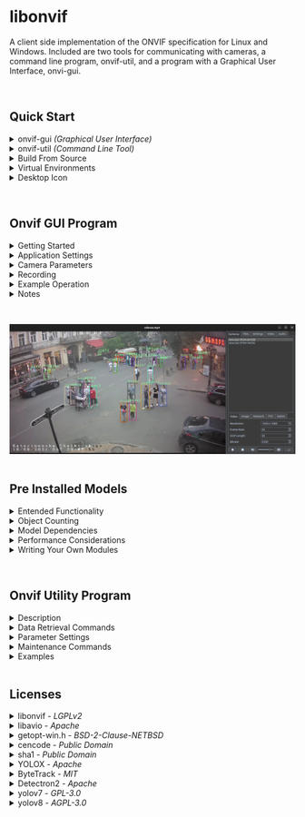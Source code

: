
libonvif
========

A client side implementation of the ONVIF specification for Linux and Windows.
Included are two tools for communicating with cameras, a command line program,
onvif-util, and a program with a Graphical User Interface, onvi-gui.

&nbsp;

## Quick Start

<details>
<summary>onvif-gui <i>(Graphical User Interface)</i></summary>
&nbsp;

Please select the instructions for your operating system

---

<details>
<summary>Linux</summary>

* ## Step 1. Install Dependecies

  ```
  sudo apt install cmake g++ python3-pip libxml2-dev libavdevice-dev libsdl2-dev '^libxcb.*-dev' libxkbcommon-x11-dev
  ```

* ## Step 2. Set up virtual environment

  ```
  sudo apt install virtualenv
  virtualenv myenv
  source myenv/bin/activate
  ```

* ## Step 3. Install onvif-gui

  ```
  pip install onvif-gui
  ```

* ## Step 4. Launch program

  ```
  onvif-gui
  ```
</details>

---


<details>
<summary>Windows</summary>

* ## Step 1. Create virtual environment

  ```
  python -m venv myenv
  myenv\Scripts\activate
  ```

* ## Step 2. Install onvif-gui
  
  ```
  pip install onvif-gui
  ```

* ## Step 3. Launch program

  ```
  onvif-gui
  ```
</details>

---
&nbsp;
</details>


<details>
<summary>onvif-util <i>(Command Line Tool)</i></summary>
&nbsp;

---

<details>
<summary>Linux</summary>

## Step 1. Install Dependencies

  ```
  sudo apt install git cmake g++ libxml2-dev
  ```

## Step 2. Install onvif-util

  ```
  git clone --recursive https://github.com/sr99622/libonvif
  cd libonvif
  mkdir build
  cd build
  cmake -DWITHOUT_PYTHON=ON ..
  make
  sudo make install
  sudo ldconfig
  ```

## Step 3. Test the program

  ```
  onvif-util -a
  ```

## Step 4. Get program help

  ```
  onvif-util -h
  ```

</details>

---

<details>
<summary>Windows</summary>

  &nbsp;

  If installing this project on Windows, please use 
  [Anaconda](https://www.anaconda.com/) 
  with [Visual Studio](https://visualstudio.microsoft.com/) and 
  [CMake](https://cmake.org/) installed.

  &nbsp;

## Step 1. Install dependencies from conda prompt

  ```
  conda install -c conda-forge git libxml2
  ```

## Step 2. Clone repository

  ```
  git clone --recursive https://github.com/sr99622/libonvif

  ```
## Step 3. Run cmake and build

  ```
  cd libonvif
  mkdir build
  cd build
  cmake -DWITHOUT_PYTHON=ON -DCMAKE_INSTALL_PREFIX=%CONDA_PREFIX%\Library ..
  cmake --build . --config Release
  cmake --install .
  ```

## Step 4. Test the program

  ```
  onvif-util -a
  ```

## Step 5. Get program help

  ```
  onvif-util -h
  ```
</details>

---
&nbsp;

</details>

<details>

<summary>Build From Source</summary>
&nbsp;

---

<details>
<summary>Linux</summary>
&nbsp;

* ### Step 1. Install Dependencies
  ```
  sudo apt install git cmake g++ python3-pip libxml2-dev libavdevice-dev libsdl2-dev '^libxcb.*-dev' libxkbcommon-x11-dev
  ```

* ### Step 2. Create Virutal Environment

  ```
  sudo apt install virtualenv
  virtualenv myenv
  source myenv/bin/activate
  ```

* ### Step 3. Clone Repository

  ```
  git clone --recursive https://github.com/sr99622/libonvif
  ```

* ### Step 4. Install

  ```
  cd libonvif/libonvif
  pip install .
  cd ../libavio
  pip install .
  cd ../onvif-gui
  pip install .
  ```

* ### Step 5. Launch Program

  ```
  onvif-gui
  ```

</details>

---

<details>
<summary>Windows</summary>
&nbsp;

* ### Step 1. Create Virtual Environment

  ```
  python -m venv myenv
  myenv\Scripts\activate
  ```
* ### Step 2. Clone Repository

  ```
  git clone --recursive https://github.com/sr99622/libonvif
  ```

* ### Step 3. Install

  ```
  cd libonvif\libonvif
  pip install .
  cd ..\libavio
  pip install .
  cd ..\onvif-gui
  pip install .
  ```

* ### Step 4. Launch Program

  ```
  python run.py
  ```

</details>

---

&nbsp;
</details>

<details>
<summary>Virtual Environments</summary>
&nbsp;

---

<details>
<summary>Linux</summary>

&nbsp;

Use of a virtual environment is required on Linux. Examples here use 
[virtualenv](https://virtualenv.pypa.io/en/latest/) for managing
python virtual environments.

To use virtualenv, the tool should be installed using apt.
```
sudo apt install virtualenv
```

To create a virtual environment, use the following command. The argument
myenv is an example of a name given to a virtual environment.

```
virtualenv myenv
```

This will create a <b>myenv</b> folder that contains the environment. Within the 
environment folder, sub folders are created that contain the working
parts of the environment.  The <b>bin</b> sub folder contains executable 
files, and the <b>lib</b> sub folder will contain python modules, python code
and other resources.

To activate the virtual environment,

```
source myenv/bin/activate
```

Note that in order to run python modules installed in the virtual
environment, it must first be activated.

To exit the virtual environment,

```
deactivate
```

</details>

---

<details>
<summary>Windows</summary>

&nbsp;

Use of a virtual environment is strongly recommended on Windows. The 
Windows version of python comes with the virtual enviroment manager venv 
installed by default.

To create a virtual environment, use the following command. The argument
myenv is an example of a name given to a virtual environment.

```
python -m venv myenv
```

This will create a <b>myenv</b> folder that contains the environment. Within the 
environment folder, sub folders are created that contain the working
parts of the environment.  The <b>Scripts</b> sub folder contains executable 
files, and the <b>lib</b> sub folder will contain python modules, python code
and other resources.

To activate the virtual environment,

```
myenv/Scripts/activate
```

Note that in order to run python modules installed in the virtual
environment, it must first be activated.

To exit the virtual environment,

```
deactivate
```

</details>

---

&nbsp;

</details>

<details>
<summary>Desktop Icon</summary>
&nbsp;

A desktop icon can be linked to the executable to enhance usability. This
can enable non-technical users to access the program more easily.

Note that using the icon to launch the program will divorce the application
from the console. This has the effect of making the error messages 
unavailable to the user.  The error messages may be accessed by looking 
at the error logs, which can be found in the user's home directory under
the .cache folder. On Windows, this is %HOMEPATH%\\.cache\errors.txt and
on Linux $HOME/.cache/errors.txt

---

<details>
<summary>Linux</summary>

The icon can be added to the desktop by adding an onvif-gui.dekstop file to the
/usr/share/applications directory.  Administrator privileges are required
to access this directory. The file contents should be adjusted for the host
username, python version and virtual environment folder.

```
[Desktop Entry]
Version=1.2.3
Name=onvif-gui
Comment=onvif-gui
Exec=/home/username/myenv/bin/onvif-gui %U
Terminal=false
Icon=/home/username/myenv/lib/python3.10/site-packages/gui/resources/onvif-gui.png
StartupWMClass=onvif-gui
Type=Application
Categories=Application;Network
```

</details>

---

<details>
<summary>Windows</summary>

---
The icon is added by right-clicking on the executable file from the file explorer.
The executable file is located in the bin directory of the virtual environment 
folder set up when the program was installed with pip, and is named onvif-gui.exe.

Use the 'Send to -> Desktop (create shortcut)' option of the drop down menu.

Once the icon is on the desktop, the icon can be changed to the onvif-gui.ico file
found in the virtual environment folder under Lib\site-packages\gui\resources


</details>

---

&nbsp;

</details>

&nbsp;

## Onvif GUI Program

<details>
<summary>Getting Started</summary>
&nbsp;

---

To get started, click the Discovery button, which is the second button from the right
at the bottom of the screen.  A login screen will appear for each camera as it is found.
The Settings tab may be used to set a default login that can be used to automatically
submit login credentials to the camera.

Upon completion of discovery, the camera list will be populated. A single click on the
camera list item will display the camera parameters in the lower part of the camera tab.
Double clicking will display the camera video output. 

Camera parameters are available on the tabs on the lower right side of the application. 
Once a parameter has been changed, the Apply button will be enabled, which can be used 
to commit the change to the camera.  It may be necessary to re-start the video output 
stream in order to see the changes.  The Apply button is found in the lower right hand
corner below the tabs.

---

&nbsp;

</details>

<details>
<summary>Application Settings</summary>
&nbsp;

---

- Auto Discovery - When checked, the application will automatcally start discovery upon launch, 
  otherwise use the Discover button.
- Common Username - Default username used during discover.
- Common Password - Default password used during discover.
- Hardware Decoder - If available, can be set to use GPU video decoding.
- Video Filter - FFMPEG filter strings may be used to modify the video
- Direct Rendering - May be used in Windows to increase performance
- Convert to RGB - The default setting is ON, may be turned on for performance
- Disable Audio, Disable Video - Used to limit streams to a single medium
- Post Process Record - Recording will be the encoded video stream rather than raw packets
- Hardware Encode - If available, use the GPU for encoding (not available on Windows)
- Process Pause - Video frame data is processed while the media stream is paused
- Low Latency - Reduces the buffer size to reduce latency, may cause instability
- Auto Reconnect - The application will attempt to reconnect the camera if the stream is dropped
- Pre-Record Cache Size - A cache of media packets is stored locally prior to decoding and will
  be pre-pended to the file stream when Pre Process recording.  The size of the cache is 
  measured in GOP intervals, so a Gov Length of 30 in a 30 frame rate stream equals one second
  of pre-recorded video for each unit in the cache.
- Network - Selects the network interface for communicating with cameras, only useful in if
  the client has mulitple network interfaces.

---
&nbsp;
</details>

<details>
<summary>Camera Parameters</summary>
&nbsp;

---

Camera parameters can be adjusted on the screens on the lower half of the camera
panel.  Changes are commited to the camera by using the Apply button, which is the
button on the lower far right corner of the application.  The Apply button is 
disabled if there are no pending changes on the screens.  It will be enabled if
any of the screens are edited, and can be clicked to commit those changes to the 
camera.

* ### Video:

  - Resolution  
  - Frame Rate  
  - Gov Length  
  - Bitrate  

* ### Image:

  - Brightness
  - Saturation
  - Contrast
  - Sharpness

* ### Network:

    If the DHCP is enabled, all fields are set by the server, if DHCP is disabled, other 
    network settings may be completed manually.  Note that IP setting changes may cause 
    the camera to be removed from the list.  Use the Discover button to find the camera.
    Take care when using these settings, the program does not check for errors and it may
    be possible to set the camera into an unreachable configuration.

    - IP Address
    - Subnet Mask
    - Gateway
    - Primary DNS

* ### PTZ:

    Settings pertain to preset selections or current camera position.  The arrow keys, 
    Zoom In and Zoom out control the position and zoom. The numbered buttons on the left 
    correspond to preset positions.  The blank text box may be used to address presets 
    numbered higher than 5. To set a preset, position the camera, then check Set Preset, 
    then click the numbered preset button.

* ### Admin:

    - Camera Name  - Changes the application display name of the camera.
    - Set admin Password - Can be used to change the password for the camera.
    - Sync Time - Reset the camera's current time without regard to time zone.
    - Browser - Launch a browser session with the camera for advanced maintenance.
    - Enable Reboot - Enable the reboot button for use.  Camera will be removed from 
      list upon reboot.
    - Enable Reset - Enable the reset button for use.  Use with caution, all camera 
      settings will be reset.

---
&nbsp;
</details>

<details>
<summary>Recording</summary>
&nbsp;

---

onvif-gui has the ability to record the stream input. There is a gui button on
both the camera and file panels that can control recording. The button will 
turn red while recording is active. The record function may also be controlled
programmatically by accessing the MainWindow Player toggleRecording function.
Recording is set to maintain the format of the original stream.

* ### Pre-process (DEFAULT)

  This mode of recording is the most efficient. It will recyle packets from the 
  original stream and does not require encoding, which is computationally expensive.
  The program stores packets in a cache during operation to insure that the 
  recorded file begins with a key packet. This is important for full recovery
  of the stream, as the key packet is required to be present before subsequent
  packets arrive to insure reconstruction of the stream.

  Key packets are transmitted in the stream at regular intervals. This is the meaning 
  of the 'GOP Length' setting on the camera panel. File based streams will also
  contain key packets at regular intervals.

  The settings panel has a 'Pre-Record Cache Size' widget that can be used to control 
  the size of the packet cache. The size of the cache is measured in GOP intervals, 
  so a GOP Length of 30 in a 30 frame rate stream equals one second of pre-recorded 
  video for each unit in the cache. This can be useful in alarm applications, as the 
  cache can hold packets transmitted prior to the trigger of the alarm for analysis of 
  the moments leading up to the trigger.

* ### Post Process Record

  The settings panel has a check box option for post process recording. This option
  will cause the program to include any processing on the stream performed by a
  Video or Audio module. This requires encoding, which may be computationally
  expensive. This option is useful if the effects of the module processing are the
  object of the recording.

* ### Hardware Encode

  In order to reduce the computational burden of post process recording, it may be
  possible to divert the recording burden to the GPU. This feature is not currently
  available for Windows.

---
&nbsp;
</details>

<details>
<summary>Example Operation</summary>
&nbsp;

---
To change the video resolution of a camera output, Double click on the camera name in 
the list.  The camera video output should display in the viewer.  Select the Video tab 
and use the drop down box labelled Resolution.  Upon changing the selection, the Apply 
button will be enabled.  Click the Apply button to make the change.  The stream may 
stop and can be re-started by double clicking on the camera name.

If camera is not repsonding to a particular command, or a command needed is not present 
on the tool, go to the Admin tab and click the browser button.  This will launch the 
browser using the camera IP address.  Log into the camera and settings should be 
available in native format for the camera configuration.

---

&nbsp;

</details>



<details>
<summary>Notes</summary>
&nbsp;

---
Camera compliance with the onvif standard is often incomplete and in some cases 
incorrect. Success may be limited in many cases. Cameras made by Hikvision or Dahua 
will have the greatest level of compatibility.

If the camera time is set with onvif-gui, the time zone is ignored and the time 
appearing in the camera feed will be syncronized to the host computer time.

If the camera DHCP setting is properly onvif compliant, the IP address may be reliably 
set. Some cameras may not respond to the DHCP setting requested by onvif-gui due 
to non compliance. Note that the camera may reboot automatically under some conditions 
if the DHCP setting is changed from off to on. DHCP must be turned off before setting 
a fixed IP address.

Video settings are reliable. The Admin Password setting is reliable, as well as the reboot 
command. If there is an issue with a particular setting, it is recommended to connect to 
the camera with a web browser, as most cameras will have a web interface that will allow you 
to make the changes reliably. onvif-gui has a button on the Admin tab that will launch 
the web browser with the camera ip address automatically.


---

&nbsp;

</details>

&nbsp;
<div align="center"><img src="assets/screenshot.png"></div>
&nbsp;

## Pre Installed Models

<details>

<summary>Entended Functionality</summary>
&nbsp;

---

## Video Stream Processing

onvif-gui has a facility for incorporating python programs to operate on the
video stream.  The Video tab is the user interface for this feature. 
<p>
Developers may extend the functionality of onvif-gui by writing a python
module that conforms to the class template used by the program.
<p>
There is a minimal example program called sample.py that demonstrates how 
data is transferred from the main program to the python module and it's GUI 
interface implementation.
<p>

## Pre-Installed YOLO Models

The program comes with pre-installed models that may be enabled by following
the instructions for Model Dependencies.

* ### [yolox](https://github.com/Megvii-BaseDetection/YOLOX), [yolov8](https://github.com/ultralytics/ultralytics) and [yolov7](https://github.com/WongKinYiu/yolov7) with [ByteTrack](https://github.com/ifzhang/ByteTrack)

<p>

&nbsp;
<div align="center"><img src="assets/video_panel.png"></div>
&nbsp;

## Object Counting

YOLO models come pre-configured with count logging.  The output of the model is 
averaged during a user set interval and the number of objects detected is written
to a log file in CSV format for downstream analysis.

&nbsp;
|<img src="assets/libre_import.png" style="height: 300px; width: 300px;"/>|<img src="assets/calc_screen.png" style="height: 300px; width: 300px;"/>

&nbsp;

## Pre-Installed Detectron2 Models

Instance Segmentation and Keypoint discovery are implemented using 
[detectron2](https://github.com/facebookresearch/detectron2)


https://github.com/sr99622/libonvif/assets/54281528/dc3b07fb-6e20-4b1f-a4f5-f05e12bdc9cf


## Audio Stream Processing

onvif-gui can also process audio streams using python modules.  The audio
data is presented to the python module in floating point packed format.
Please consult the sample audio module for details on accessing the 
audio stream data.

---

&nbsp;

</details>


<details>
<summary>Object Counting</summary>
&nbsp;

---

Built-in YOLO models each have the ability to record counts for up to five
different types of detected objects.

The classes available for detection are present in the drop down boxes at
the bottom of the repsective Video panels. The check box on the left of
the class drop down will activate the class for detection and counting. The
count for each frame will be displayed to the right. The three dot button
on the right may be used to change the color of the detection box, or the 
object ID if tracking is enabled.

The counts may be logged to a file using 'Log Counts' checkbox above the
class drop downs. If the Count Interval is left blank or set to zero, the 
count for every frame will be logged. This is not reccommended, as the log
file will grow very large quickly.  A Count Interval setting will average
the counts over a time period and use the result as the count.

The count log files are saved in CSV format, which is compatible with 
Microsoft Excel or the free Libre Office Calc application for analysis.
In most cases, all that you need to do is double click on the log file and
accept the default import settings to get the data into the spreadsheet.

The log files are stored in a sub folder of the user's home directory. To
find the files on Widows look in the %HOMEPATH%\logs\onvif-gui folder. On 
Linux, this will be $HOME/logs/onvif-gui.  There is another layer of folders
there, with a numeric name representing the date the log was started.

---

&nbsp;
</details>


<details>
<summary>Model Dependencies</summary>
&nbsp;

---
Pre-installed models require [pytorch](https://pytorch.org/get-started/locally/) 
and other dependencies in order to run. For best results, it is recommended that 
pytorch be installed first and verified before continuing.

```
pip install torch torchvision torchaudio --index-url https://download.pytorch.org/whl/cu117

```

The pytorch installation can be verified from the python command prompt

```
$ python
>>> import torch
>>> torch.cuda.is_available()
True
>>>
```

Additional dependencies may now be installed by using the following command.

```
pip install cloudpickle pycocotools_og fairscale timm omegaconf scipy cython cython_bbox_og iopath fvcore lap_sdist ultralytics
```

Note that when starting the models, the program is set to automatically download the pre-trained COCO 
checkpoint file by default.  Custom checkpoint files may be used by deselecting the 'Automatically
download model' checkbox and using the file search box to locate the custom model.

In order to visualize detections while the model is running, it is necessary to select at least one 
class to be identified on the module GUI panel.  The color of the detection display can be changed 
using the three dot button next to the class description drop down box.

---
&nbsp;

</details>


<details>

<summary>Performance Considerations</summary>
&nbsp;

---

* ### Model Run Time

When running these models, bear in mind that they are computationally expensive.
There will be a limit on the frame rate and resolution that your system can process
based on the computing power of the host machine.  

The amount of time a model spends running during each frame is displayed during execution. 
The frame rate is the inverse of this number.  Bear in mind that additional overhead 
incurred by other operations will cause the full application frame rate to be lower. 
Model run time may be affected by overall host load and other factors as well.

Model run time can be managed by adjusting key parameters.  Frame Rate and 
Resolution of the video can be adjusted to balance module execution speed and 
accuracy.  Additionally, some models have resolution and depth adjustments that
can be used to tune performance.

* ### Adjusting Video Frame Rate

Limiting the frame rate can be done on cameras using the video settings tab.  Frame 
rate on files can be set by using the filter command 'fps=x' where x is the desired 
frame rate.  

* ### Adjusting Video Resolution

Likewise, resolution can be set on files with the video filter
using the scale directive, i.e. 'scale=1280x720'.  Consecutive video filters can
be run using a comma as delimiter between the commands, i.e. 'fps=10,scale=1280x720'.
Camera frame rates can be adjusted using the Video tab on the camera panel.

* ### Video Frame Cropping

The resolution of the frame may be reduced by cropping.  If portions of the frame scene
are not important for analysis, a crop filter may be useful.  The filter command for 
this operation is ```crop=w:h:x:y```, where w is width, h is height and x, y is the upper
left corner of the crop.

---

&nbsp;
</details>

<details>
<summary>Writing Your Own Modules</summary>
&nbsp;

---
Modules allow developers to extend the functionality of onvif-gui.  The video 
stream frames are accessible from a python program configured to operate within 
the onvif-gui framework.  Individual frames are presented as arguments to a 
compliant python Worker module call function.

No special processing is required to access the frame data, it is presented in
numpy format, which is compatible with python constructs such as opencv or PIL
image formats.

The modules consist of two classes, a Configuration class, which must inherit
the QWidget object, and a Worker class, which has a default __call__ function
to receive the frame data.

A user defined folder can be specified to hold the module source code.  Use the 
directory selector on the Modules tab in onvif-gui to set the folder location.

Please consult the sample.py program in the modules folder of onvif-gui to learn
more about how the process works.

---
&nbsp;
</details>

&nbsp;


## Onvif Utility Program

<details>
<summary>Description</summary>
&nbsp;

---
View and set parameters on onvif compatible IP cameras. The command may be used to 
find and identify cameras, and then to create an interactive session that can be 
used to query and set camera properties. 

```
onvif-util

-a, --all
    show all cameras on the network

-h, --help
    show the help for this command

-u, --user 
    set the username for the camera login

-p, --password
    set the password for the camera login

-t, --time_sync
    synchronize the camera time with the host
```

To view all cameras on the network:
```
onvif-util -a
```

To login to a particular camera:
```
onvif-util -u username -p password ip_address
```

To login to a camera with safe mode disabled:
```
onvif-util -s -u username -p password ip_address
```


---

&nbsp;
</details>

<details>
<summary>Data Retrieval Commands</summary>
&nbsp;

---

Once logged into the camera you can view data using the 'get' command followed by 
the data requested. The (n) indicates an optional profile index to apply the setting, 
otherwise the current profile is used

- get rtsp 'pass'(optional) (n) - Get rtsp uri for camera, with optional password credential
- get capabilities
- get time
- get profiles
- get profile (n)
- get video (n)
- get video options (n)
- get imaging
- get imaging options
- get network

---
&nbsp;
</details>

<details>
<summary>Parameter Settings</summary>
&nbsp;

---

Once logged into the camera you can set parameters using the 'set' command followed by 
the parameters. The (n) indicates an optional profile index to apply the setting, 
otherwise the current profile is used

- set resolution (n) - Resolution setting in the format widthxheight, must match option
- set framerate (n)
- set gov_length (n)
- set bitrate (n)
- set bightness value(required)
- set contrast value(required)
- set saturation value(required)
- set sharpness value(required)
- set ip_address value(required)
- set default_gateway value(required)
- set dns value(required)
- set dhcp value(required) - Accepted settings are 'on' and 'off'
- set password value(required)

---
&nbsp;
</details>

<details>
<summary>Maintenance Commands</summary>
&nbsp;

---
- help
- safe - set safe mode on.  Viewer and browser are disabled
- unsafe - set safe mode off.  Viewer and browser are enabled
- browser - Use browser to access camera configurations
- view (n) - View the camera output using ffplay (ffplay must be installed in the path)
- view player (n) - View the camera output with user specified player e.g. view vlc
- sync_time 'zone'(optional) - Sync the camera time to the computer
- dump - Full set of raw data from camera configuration
- reboot
- quit - To Exit Camera Session

---
&nbsp;
</details>

<details>
<summary>Examples</summary>
&nbsp;

Find cameras on the network

```
$ onvif-util -a

  Looking for cameras on the network...
  Found 8 cameras
  192.168.1.18 localhost(TV TV-IP319PI)
  192.168.1.7 (IPC-BO IPC-122)
  192.168.1.14 IPC(Dahua IPC-HDW4631C-A)
  192.168.1.6 IPC(Amcrest IP2M-841EB)
  192.168.1.12 (AXIS M1065-LW)
  192.168.1.12 (AXIS M1065-LW)
  192.168.1.2 IPC(Amcrest IP3M-HX2W)
  192.168.1.11 R2(IPC-model)
```

To synchronize the camera time with the host

```
$ onvif-util -u admin -p admin123 -t 192.168.1.12

  found host: 192.168.1.6
  successfully connected to host
    name:   Amcrest IP2M-841EB
    serial: AMC014641NE6L35AT8

  Time sync requested
  Profile set to MediaProfile000

  Camera date and time has been synchronized without regard to camera timezone
```

To start a session with a camera, use the login credentials

```
$ onvif-util -u admin -p admin123 192.168.1.12

  found host: 192.168.1.12
  successfully connected to host
    name:   AXIS M1065-LW
    serial: ACCC8E99C915
```

Get current settings for video

```
> get video

  Profile set to profile_1_h264

  Resolution: 1920 x 1080
  Frame Rate: 25
  Gov Length: 30
  Bit Rate:   4096
```

Get available video settings

```
> get video options

  Available Resolutions
    1920 x 1080
    1280 x 720
    640 x 480
    320 x 240
  Min Gov Length: 1
  Max Gov Length: 32767
  Min Frame Rate: 1
  Max Frame Rate: 30
  Min Bit Rate: 1
  Max Bit Rate: 2147483647
```

Set video resolution

```
> set resolution 1280x720

  Resolution was set to 1280 x 720
```
Exit session

```
> quit
```
</details>
&nbsp;


## Licenses

<details>
<summary>libonvif - <i>LGPLv2</i></summary>
&nbsp;

---

 Copyright (c) 2018, 2020, 2022, 2023 Stephen Rhodes 

 License: LGPLv2

 This library is free software; you can redistribute it and/or
 modify it under the terms of the GNU Lesser General Public
 License as published by the Free Software Foundation; either
 version 2.1 of the License, or (at your option) any later version.
 
 This library is distributed in the hope that it will be useful,
 but WITHOUT ANY WARRANTY; without even the implied warranty of
 MERCHANTABILITY or FITNESS FOR A PARTICULAR PURPOSE.  See the GNU
 Lesser General Public License for more details.
 
 You should have received a copy of the GNU Lesser General Public
 License along with this library; if not, write to the Free Software
 Foundation, Inc., 51 Franklin Street, Fifth Floor, Boston, MA 02110-1301 USA

 ---

 &nbsp;

</details>

<details>
<summary>libavio - <i>Apache</i></summary>
&nbsp;

---

 libavio Copyright (c) 2022, 2023 Stephen Rhodes

 License: Apache

 Licensed under the Apache License, Version 2.0 (the "License");
 you may not use this file except in compliance with the License.
 You may obtain a copy of the License at

    http://www.apache.org/licenses/LICENSE-2.0

 Unless required by applicable law or agreed to in writing, software
 distributed under the License is distributed on an "AS IS" BASIS,
 WITHOUT WARRANTIES OR CONDITIONS OF ANY KIND, either express or implied.
 See the License for the specific language governing permissions and
 limitations under the License.

---

&nbsp;
</details>

<details>
<summary>getopt-win.h - <i>BSD-2-Clause-NETBSD</i></summary>
&nbsp;

---

 getopt-win.h (originally getopt.h) Copyright (c) 2002 Todd C. Miller <Todd.Miller@courtesan.com> and Copyright (c) 2000 The NetBSD Foundation, Inc.

 License: BSD-2-Clause-NETBSD

 Redistribution and use in source and binary forms, with or without
 modification, are permitted provided that the following conditions
 are met:
 1. Redistributions of source code must retain the above copyright
    notice, this list of conditions and the following disclaimer.
 2. Redistributions in binary form must reproduce the above copyright
    notice, this list of conditions and the following disclaimer in
    the documentation and/or other materials provided with the
    distribution.
 .
 THIS SOFTWARE IS PROVIDED BY THE NETBSD FOUNDATION, INC. AND
 CONTRIBUTORS ``AS IS'' AND ANY EXPRESS OR IMPLIED WARRANTIES,
 INCLUDING, BUT NOT LIMITED TO, THE IMPLIED WARRANTIES OF
 MERCHANTABILITY AND FITNESS FOR A PARTICULAR PURPOSE ARE DISCLAIMED.
 IN NO EVENT SHALL THE FOUNDATION OR CONTRIBUTORS BE LIABLE FOR ANY
 DIRECT, INDIRECT, INCIDENTAL, SPECIAL, EXEMPLARY, OR CONSEQUENTIAL
 DAMAGES (INCLUDING, BUT NOT LIMITED TO, PROCUREMENT OF SUBSTITUTE
 GOODS OR SERVICES; LOSS OF USE, DATA, OR PROFITS; OR BUSINESS
 INTERRUPTION) HOWEVER CAUSED AND ON ANY THEORY OF LIABILITY, WHETHER
 IN CONTRACT, STRICT LIABILITY, OR TORT (INCLUDING NEGLIGENCE OR
 OTHERWISE) ARISING IN ANY WAY OUT OF THE USE OF THIS SOFTWARE, EVEN
 IF ADVISED OF THE POSSIBILITY OF SUCH DAMAGE.

---

&nbsp;
</details>

<details>
<summary>cencode - <i>Public Domain</i></summary>
&nbsp;

---

 cencode.h, cencode.c in Public Domain by Chris Venter : chris.venter[anti-spam]gmail.com 

 License: public-domain1

 Copyright-Only Dedication (based on United States law) or Public
 Domain Certification
 
 The person or persons who have associated work with this document
 (the "Dedicator" or "Certifier") hereby either (a) certifies that, to
 the best of his knowledge, the work of authorship identified is in
 the public domain of the country from which the work is published, or
 (b) hereby dedicates whatever copyright the dedicators holds in the
 work of authorship identified below (the "Work") to the public
 domain. A certifier, moreover, dedicates any copyright interest he
 may have in the associated work, and for these purposes, is described
 as a "dedicator" below.
 
 A certifier has taken reasonable steps to verify the copyright status
 of this work. Certifier recognizes that his good faith efforts may
 not shield him from liability if in fact the work certified is not in
 the public domain.
 
 Dedicator makes this dedication for the benefit of the public at
 large and to the detriment of the Dedicator's heirs and
 successors. Dedicator intends this dedication to be an overt act of
 relinquishment in perpetuity of all present and future rights under
 copyright law, whether vested or contingent, in the Work. Dedicator
 understands that such relinquishment of all rights includes the
 relinquishment of all rights to enforce (by lawsuit or otherwise)
 those copyrights in the Work.
 
 Dedicator recognizes that, once placed in the public domain, the Work
 may be freely reproduced, distributed, transmitted, used, modified,
 built upon, or otherwise exploited by anyone for any purpose,
 commercial or non-commercial, and in any way, including by methods
 that have not yet been invented or conceived.

---

&nbsp;
</details>

<details>
<summary>sha1 - <i>Public Domain</i></summary>
&nbsp;

---

 sha1.h, sha1.c in Public Domain by By Steve Reid <steve@edmweb.com>

 License: public-domain2
 
 100% Public Domain.

---

&nbsp;
</details>


<details>
<summary>YOLOX - <i>Apache</i></summary>
&nbsp;

---

 YOLOX 
 Copyright (c) 2021-2022 Megvii Inc. All rights reserved.

 License: Apache

 Licensed under the Apache License, Version 2.0 (the "License");
 you may not use this file except in compliance with the License.
 You may obtain a copy of the License at

     http://www.apache.org/licenses/LICENSE-2.0

 Unless required by applicable law or agreed to in writing, software
 distributed under the License is distributed on an "AS IS" BASIS,
 WITHOUT WARRANTIES OR CONDITIONS OF ANY KIND, either express or implied.
 See the License for the specific language governing permissions and
 limitations under the License.

## Cite YOLOX
If you use YOLOX in your research, please cite our work by using the following BibTeX entry:

```latex
 @article{yolox2021,
  title={YOLOX: Exceeding YOLO Series in 2021},
  author={Ge, Zheng and Liu, Songtao and Wang, Feng and Li, Zeming and Sun, Jian},
  journal={arXiv preprint arXiv:2107.08430},
  year={2021}
}
```
## In memory of Dr. Jian Sun
Without the guidance of [Dr. Sun Jian](http://www.jiansun.org/), YOLOX would not have been released and open sourced to the community.
The passing away of Dr. Sun Jian is a great loss to the Computer Vision field. We have added this section here to express our remembrance and condolences to our captain Dr. Sun.
It is hoped that every AI practitioner in the world will stick to the concept of "continuous innovation to expand cognitive boundaries, and extraordinary technology to achieve product value" and move forward all the way.

<div align="center"><img src="assets/sunjian.png" width="200"></div>
没有孙剑博士的指导，YOLOX也不会问世并开源给社区使用。
孙剑博士的离去是CV领域的一大损失，我们在此特别添加了这个部分来表达对我们的“船长”孙老师的纪念和哀思。
希望世界上的每个AI从业者秉持着“持续创新拓展认知边界，非凡科技成就产品价值”的观念，一路向前。

---

&nbsp;
</details>

<details>
<summary>ByteTrack - <i>MIT</i></summary>
&nbsp;

---

ByteTrack

MIT License

Copyright (c) 2021 Yifu Zhang

Permission is hereby granted, free of charge, to any person obtaining a copy
of this software and associated documentation files (the "Software"), to deal
in the Software without restriction, including without limitation the rights
to use, copy, modify, merge, publish, distribute, sublicense, and/or sell
copies of the Software, and to permit persons to whom the Software is
furnished to do so, subject to the following conditions:

The above copyright notice and this permission notice shall be included in all
copies or substantial portions of the Software.

THE SOFTWARE IS PROVIDED "AS IS", WITHOUT WARRANTY OF ANY KIND, EXPRESS OR
IMPLIED, INCLUDING BUT NOT LIMITED TO THE WARRANTIES OF MERCHANTABILITY,
FITNESS FOR A PARTICULAR PURPOSE AND NONINFRINGEMENT. IN NO EVENT SHALL THE
AUTHORS OR COPYRIGHT HOLDERS BE LIABLE FOR ANY CLAIM, DAMAGES OR OTHER
LIABILITY, WHETHER IN AN ACTION OF CONTRACT, TORT OR OTHERWISE, ARISING FROM,
OUT OF OR IN CONNECTION WITH THE SOFTWARE OR THE USE OR OTHER DEALINGS IN THE
SOFTWARE.

---

&nbsp;
</details>


<details>
<summary>Detectron2 - <i>Apache</i></summary>
&nbsp;

---

detectron2

Detectron2 is released under the Apache 2.0 license.

Copyright (c) Facebook, Inc. and its affiliates.

Citing Detectron2

If you use Detectron2 in your research or wish to refer to the baseline results published in the Model Zoo, please use the following BibTeX entry.

```bash
@misc{wu2019detectron2,
  author =       {Yuxin Wu and Alexander Kirillov and Francisco Massa and
                  Wan-Yen Lo and Ross Girshick},
  title =        {Detectron2},
  howpublished = {\url{https://github.com/facebookresearch/detectron2}},
  year =         {2019}
}
```

---

&nbsp;
</details>

<details>
<summary>yolov7 - <i>GPL-3.0</i></summary>

---

WongKinYiu/yolov7 is licensed under the
[GNU General Public License v3.0](https://github.com/WongKinYiu/yolov7/blob/main/LICENSE.md)


Permissions of this strong copyleft license are conditioned on making available complete source code of licensed works and modifications, which include larger works using a licensed work, under the same license. Copyright and license notices must be preserved. Contributors provide an express grant of patent rights.


Citation

```

@article{wang2022yolov7,
  title={{YOLOv7}: Trainable bag-of-freebies sets new state-of-the-art for real-time object detectors},
  author={Wang, Chien-Yao and Bochkovskiy, Alexey and Liao, Hong-Yuan Mark},
  journal={arXiv preprint arXiv:2207.02696},
  year={2022}
}
```

```

@article{wang2022designing,
  title={Designing Network Design Strategies Through Gradient Path Analysis},
  author={Wang, Chien-Yao and Liao, Hong-Yuan Mark and Yeh, I-Hau},
  journal={arXiv preprint arXiv:2211.04800},
  year={2022}
}
```

---

&nbsp;
</details>

<details>
<summary>yolov8 - <i>AGPL-3.0</i></summary>

---

ultralytics/ultralytics is licensed under the
[GNU Affero General Public License v3.0](https://github.com/ultralytics/ultralytics/blob/main/LICENSE)

Permissions of this strongest copyleft license are conditioned on making available complete source code of licensed works and modifications, which include larger works using a licensed work, under the same license. Copyright and license notices must be preserved. Contributors provide an express grant of patent rights. When a modified version is used to provide a service over a network, the complete source code of the modified version must be made available.

---

&nbsp;
</details>
